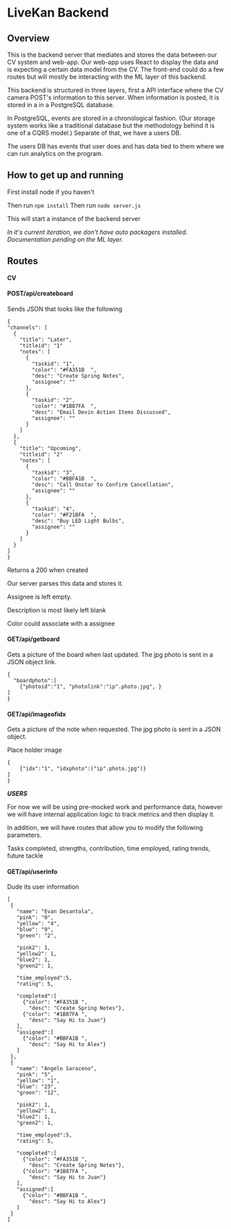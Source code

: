 # LiveKan Backend

## Overview

This is the backend server that mediates and stores the data between our CV system and web-app.
Our web-app uses React to display the data and is expecting a certain data
model from the CV. The front-end could do a few routes but will mostly be
interacting with the ML layer of this backend.

This backend is structured in three layers, first a API interface where the CV camera
POST's information to this server. When information is posted, it is stored in a
in a PostgreSQL database.

In PostgreSQL, events are stored in a chronological
fashion. (Our storage system works like a traditional database but the methodology
behind it is one of a CQRS model.) Separate of that, we have a users DB.

The users DB has events that user does and has data tied to them where we can
run analytics on the program.

## How to get up and running

First install node if you haven't

Then run `npm install`
Then run `node server.js`

This will start a instance of the backend server

_In it's current iteration, we don't have auto packagers installed.
Documentation pending on the ML layer._

## Routes

__CV__

#### POST/api/createboard

Sends JSON that looks like the following

```
{
"channels": [
  {
    "title": "Later",
    "titleid": "1"
    "notes": [
      {
        "taskid": "1",
        "color": "#FA351B  ",
        "desc": "Create Spring Notes",
        "assignee": ""
      },
      {
        "taskid": "2",
        "color": "#1B87FA  ",
        "desc": "Email Devin Action Items Discussed",
        "assignee": ""
      }
    ]
  },
  {
    "title": "Upcoming",
    "titleid": "2"
    "notes": [
      {
        "taskid": "3",
        "color": "#BBFA1B  ",
        "desc": "Call Onstar to Confirm Cancellation",
        "assignee": ""
      },
      {
        "taskid": "4",
        "color": "#F21BFA  ",
        "desc": "Buy LED Light Bulbs",
        "assignee": ""
      }
    ]
  }
]
}
```

Returns a 200 when created

Our server parses this data and stores it.

Assignee is left empty.

Description is most likely left blank

Color could associate with a assignee


#### GET/api/getboard

Gets a picture of the board when last updated. The jpg photo is sent in a JSON
object link.

```
{
  "boardphoto":[
    {"photoid":"1", "photolink":"ip".photo.jpg", }
]
}
```

#### GET/api/imageofidx

Gets a picture of the note when requested. The jpg photo is sent in a JSON
object.

Place holder image

```
{
    {"idx":"1", "idxphoto":("ip".photo.jpg")}
]
}
```

___USERS___

For now we will be using pre-mocked work and performance data, however we will have internal application logic to track metrics and then display it.


In addition, we will have routes that allow you to modify the following parameters.

Tasks completed, strengths, contribution, time employed, rating trends, future tackle


#### GET/api/userinfo

Dude its user information

```
[
 {
   "name": "Evan Desantola",
   "pink": "0",
   "yellow": "4",
   "blue": "9",
   "green": "2",

   "pink2": 1,
   "yellow2": 1,
   "blue2": 1,
   "green2": 1,

   "time_employed":5,
   "rating": 5,

   "completed":[
     {"color": "#FA351B ",
       "desc": "Create Spring Notes"},
     {"color": "#1B87FA ",
       "desc": "Say Hi to Juan"}
   ],
   "assigned":[
     {"color": "#BBFA1B ",
       "desc": "Say Hi to Alex"}
   ]
 },
 {
   "name": "Angelo Saraceno",
   "pink": "5",
   "yellow": "1",
   "blue": "23",
   "green": "12",

   "pink2": 1,
   "yellow2": 1,
   "blue2": 1,
   "green2": 1,

   "time_employed":5,
   "rating": 5,

   "completed":[
     {"color": "#FA351B ",
       "desc": "Create Spring Notes"},
     {"color": "#1B87FA ",
       "desc": "Say Hi to Juan"}
   ],
   "assigned":[
     {"color": "#BBFA1B ",
       "desc": "Say Hi to Alex"}
   ]
 }
]
```
